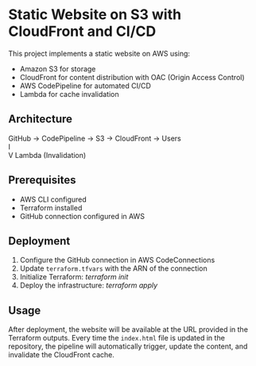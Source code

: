 # Static Website on S3 with CloudFront and CI/CD

This project implements a static website on AWS using:
- Amazon S3 for storage
- CloudFront for content distribution with OAC (Origin Access Control)
- AWS CodePipeline for automated CI/CD
- Lambda for cache invalidation

## Architecture
GitHub -> CodePipeline -> S3 -> CloudFront -> Users  
                                    I  
                                    V
                         Lambda (Invalidation)

## Prerequisites

- AWS CLI configured
- Terraform installed
- GitHub connection configured in AWS

## Deployment

1. Configure the GitHub connection in AWS CodeConnections
2. Update `terraform.tfvars` with the ARN of the connection
3. Initialize Terraform: *terraform init*
4. Deploy the infrastructure: *terraform apply*

## Usage

After deployment, the website will be available at the URL provided in the Terraform outputs. Every time the `index.html` file is updated in the repository, the pipeline will automatically trigger, update the content, and invalidate the CloudFront cache.